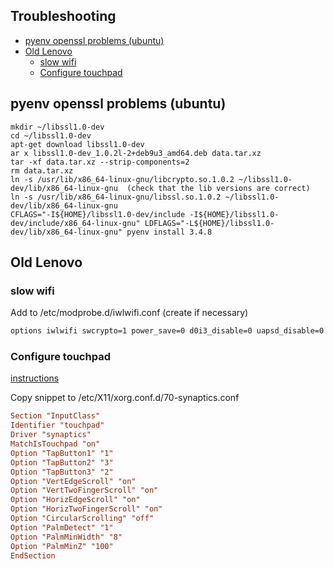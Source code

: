 ## Troubleshooting

<!-- vim-markdown-toc GFM -->

* [pyenv openssl problems (ubuntu)](#pyenv-openssl-problems-ubuntu)
* [Old Lenovo](#old-lenovo)
    * [slow wifi](#slow-wifi)
    * [Configure touchpad](#configure-touchpad)

<!-- vim-markdown-toc -->


## pyenv openssl problems (ubuntu)

```
mkdir ~/libssl1.0-dev
cd ~/libssl1.0-dev
apt-get download libssl1.0-dev
ar x libssl1.0-dev_1.0.2l-2+deb9u3_amd64.deb data.tar.xz
tar -xf data.tar.xz --strip-components=2
rm data.tar.xz
ln -s /usr/lib/x86_64-linux-gnu/libcrypto.so.1.0.2 ~/libssl1.0-dev/lib/x86_64-linux-gnu  (check that the lib versions are correct)
ln -s /usr/lib/x86_64-linux-gnu/libssl.so.1.0.2 ~/libssl1.0-dev/lib/x86_64-linux-gnu
CFLAGS="-I${HOME}/libssl1.0-dev/include -I${HOME}/libssl1.0-dev/include/x86_64-linux-gnu" LDFLAGS="-L${HOME}/libssl1.0-dev/lib/x86_64-linux-gnu" pyenv install 3.4.8
```

## Old Lenovo
### slow wifi

Add to /etc/modprobe.d/iwlwifi.conf (create if necessary)
```sh
options iwlwifi swcrypto=1 power_save=0 d0i3_disable=0 uapsd_disable=0 11n_disable=8
```


### Configure touchpad
[instructions](https://wiki.archlinux.org/index.php/Touchpad_Synaptics)

Copy snippet to /etc/X11/xorg.conf.d/70-synaptics.conf
```cfg
Section "InputClass"
Identifier "touchpad"
Driver "synaptics"
MatchIsTouchpad "on"
Option "TapButton1" "1"
Option "TapButton2" "3"
Option "TapButton3" "2"
Option "VertEdgeScroll" "on"
Option "VertTwoFingerScroll" "on"
Option "HorizEdgeScroll" "on"
Option "HorizTwoFingerScroll" "on"
Option "CircularScrolling" "off"
Option "PalmDetect" "1"
Option "PalmMinWidth" "8"
Option "PalmMinZ" "100"
EndSection
```

